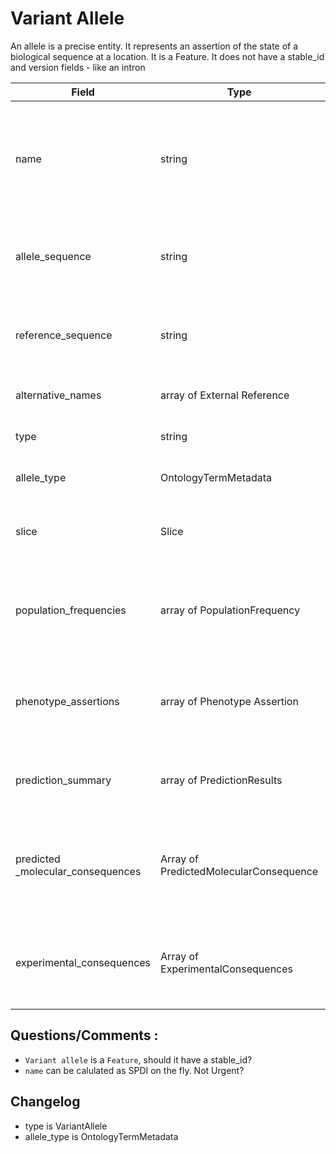 # Variant Allele
An allele is a precise entity. It represents an assertion of the state of a biological sequence at a location. It is a Feature. 
It does not have a stable_id and version fields - like an intron

| Field             | Type            | Description
|-------------------|-----------------|---------------------
| name               | string          | Name of the allele - using position based format - SPDI (not necessarily normalised)
| allele_sequence    |  string               | Alternative allele with respect to this sequence/ slice
| reference_sequence |  string         | Reference allele with respect to this sequence/ slice
| alternative_names  | array of External Reference| Alternative names + source info
| type               | string                     | This is always VariantAllele
| allele_type        | OntologyTermMetadata| SO type eg. insertion, deletion
| slice              | Slice                      | Slice describing the coordinates of the allele
| population_frequencies| array of PopulationFrequency| Shows rate of occurrence in different populations. Can be empty
| phenotype_assertions| array of Phenotype Assertion| Links to disease where the precise allele is known. Can be empty
| prediction_summary | array of PredictionResults | These are results at variant allele/loci level CADD
| predicted _molecular_consequences| Array of PredictedMolecularConsequence| Shows predicted  effect on transcripts, regulatory features etc. Can be empty
| experimental_consequences| Array of ExperimentalConsequences| Placeholder for AVE (Atlas of Variant Effects) etc. Can be empty

## Questions/Comments :
* `Variant allele` is a `Feature`, should it have a stable_id? 
* `name` can be calulated as SPDI on the fly. Not Urgent?

## Changelog
* type is VariantAllele
* allele_type is OntologyTermMetadata




















